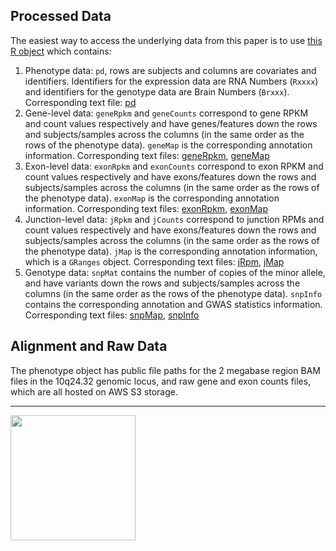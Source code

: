 
## Processed Data

The easiest way to access the underlying data from this paper is to use [this R object](http://LieberInstitute.github.io/as3mt-paper/rdas/rawAndRpkmCounts_plusGenotype_10q24_DLPFC_n738.rda) which contains:

1. Phenotype data: `pd`,  rows are subjects and columns are covariates and identifiers. Identifiers for the expression data are RNA Numbers (`Rxxxx`) and identifiers for the genotype data are Brain Numbers (`Brxxx`). Corresponding text file: [pd](http://LieberInstitute.github.io/as3mt-paper/data/phenotype_n738_LIBD.csv)
2. Gene-level data: `geneRpkm` and `geneCounts` correspond to gene RPKM and count values respectively and have genes/features down the rows and subjects/samples across the columns (in the same order as the rows of the phenotype data). `geneMap` is the corresponding annotation information. Corresponding text files: [geneRpkm](http://LieberInstitute.github.io/as3mt-paper/data/geneRpkm_n738_LIBD.csv), [geneMap](http://LieberInstitute.github.io/as3mt-paper/data/geneAnnotation_Ensembl75.csv)
3. Exon-level data: `exonRpkm` and `exonCounts` correspond to exon RPKM and count values respectively and have exons/features down the rows and subjects/samples across the columns (in the same order as the rows of the phenotype data). `exonMap` is the corresponding annotation information. Corresponding text files: [exonRpkm](http://LieberInstitute.github.io/as3mt-paper/data/exonRpkm_n738_LIBD.csv), [exonMap](http://LieberInstitute.github.io/as3mt-paper/data/exonAnnotation_Ensembl75.csv)
4. Junction-level data: `jRpkm` and `jCounts` correspond to junction RPMs and count values respectively and have exons/features down the rows and subjects/samples across the columns (in the same order as the rows of the phenotype data). `jMap` is the corresponding annotation information, which is a `GRanges` object. Corresponding text files: [jRpm](http://LieberInstitute.github.io/as3mt-paper/data/junctionRpm_n738_LIBD.csv), [jMap](http://LieberInstitute.github.io/as3mt-paper/data/junctionAnnotation_LIBD.csv)
5. Genotype data: `snpMat` contains the number of copies of the minor allele, and have variants down the rows and subjects/samples across the columns (in the same order as the rows of the phenotype data). `snpInfo` contains the corresponding annotation and GWAS statistics information. Corresponding text files: [snpMap](http://LieberInstitute.github.io/as3mt-paper/data/snpMinorCounts_LIBD.csv), [snpInfo](http://LieberInstitute.github.io/as3mt-paper/data/snp_annotation.csv)

## Alignment and Raw Data

The phenotype object has public file paths for the 2 megabase region BAM files in the 10q24.32 genomic locus, and raw gene and exon counts files, which are all hosted on AWS S3 storage.


------------------
<a href="http://libd.org"> <img src="http://research.libd.org/as3mt-paper/images/LIBD_logo.jpg" width="200" align="middle"/>
